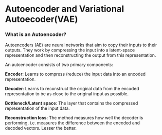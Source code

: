 # Autoencoder and Variational Autoecoder(VAE)

### What is an Autoencoder?

Autoencoders (AE) are neural networks that aim to copy their inputs to their outputs. They work by compressing the input into a latent-space representation and then reconstructing the output from this representation.


An autoencoder consists of two primary components:


**Encoder**: Learns to compress (reduce) the input data into an encoded representation.

**Decoder**: Learns to reconstruct the original data from the encoded representation to be as close to the original input as possible.

**Bottleneck/Latent space**: The layer that contains the compressed representation of the input data.

**Reconstruction loss**: The method measures how well the decoder is performing, i.e. measures the difference between the encoded and decoded vectors. Lesser the better.
